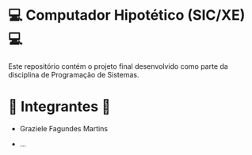 # 💻 **Computador Hipotético (SIC/XE)** 💻
Este repositório contém o projeto final desenvolvido como parte da disciplina de Programação de Sistemas. 


# 👥 **Integrantes** 👥

- Graziele Fagundes Martins

- ...
